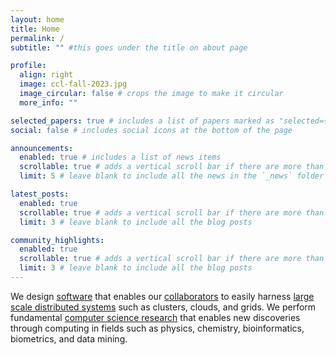 ```yaml
---
layout: home
title: Home
permalink: /
subtitle: "" #this goes under the title on about page

profile:
  align: right
  image: ccl-fall-2023.jpg
  image_circular: false # crops the image to make it circular
  more_info: ""

selected_papers: true # includes a list of papers marked as "selected={true}"
social: false # includes social icons at the bottom of the page

announcements:
  enabled: true # includes a list of news items
  scrollable: true # adds a vertical scroll bar if there are more than 3 news items
  limit: 5 # leave blank to include all the news in the `_news` folder

latest_posts:
  enabled: true
  scrollable: true # adds a vertical scroll bar if there are more than 3 new posts items
  limit: 3 # leave blank to include all the blog posts

community_highlights:
  enabled: true
  scrollable: true # adds a vertical scroll bar if there are more than 3 new posts items
  limit: 3 # leave blank to include all the blog posts
---
```


We design [software](#) that enables our [collaborators](#) to easily harness [large scale distributed systems](#) such as clusters, clouds, and grids. We perform fundamental [computer science research]() that enables new discoveries through computing in fields such as physics, chemistry, bioinformatics, biometrics, and data mining.
